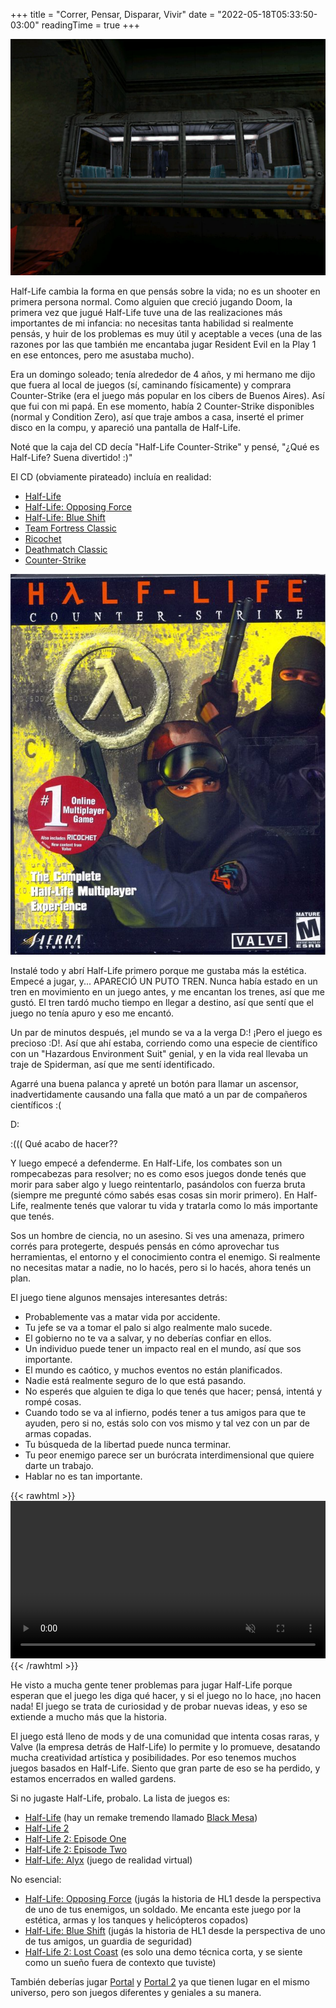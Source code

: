 +++
title = "Correr, Pensar, Disparar, Vivir"
date = "2022-05-18T05:33:50-03:00"
readingTime = true
+++

![Tren con G-Man y un científico adentro](train.jpg)

Half-Life cambia la forma en que pensás sobre la vida; no es un shooter en primera persona normal. Como alguien que creció jugando Doom, la primera vez que jugué Half-Life tuve una de las realizaciones más importantes de mi infancia: no necesitas tanta habilidad si realmente pensás, y huir de los problemas es muy útil y aceptable a veces (una de las razones por las que también me encantaba jugar Resident Evil en la Play 1 en ese entonces, pero me asustaba mucho).

Era un domingo soleado; tenía alrededor de 4 años, y mi hermano me dijo que fuera al local de juegos (sí, caminando físicamente) y comprara Counter-Strike (era el juego más popular en los cibers de Buenos Aires). Así que fui con mi papá. En ese momento, había 2 Counter-Strike disponibles (normal y Condition Zero), así que traje ambos a casa, inserté el primer disco en la compu, y apareció una pantalla de Half-Life.

Noté que la caja del CD decía "Half-Life Counter-Strike" y pensé, "¿Qué es Half-Life? Suena divertido! :)"

El CD (obviamente pirateado) incluía en realidad:

- [Half-Life](https://store.steampowered.com/app/70/HalfLife/)
- [Half-Life: Opposing Force](https://store.steampowered.com/app/50/HalfLife_Opposing_Force/)
- [Half-Life: Blue Shift](https://store.steampowered.com/app/130/HalfLife_Blue_Shift/)
- [Team Fortress Classic](https://store.steampowered.com/app/20/Team_Fortress_Classic/)
- [Ricochet](https://store.steampowered.com/app/60/Ricochet/)
- [Deathmatch Classic](https://store.steampowered.com/app/40/Deathmatch_Classic/)
- [Counter-Strike](https://store.steampowered.com/app/10/CounterStrike/)

![Portada frontal del CD del Half-Life Counter-Strike](cd.jpg)

Instalé todo y abrí Half-Life primero porque me gustaba más la estética. Empecé a jugar, y... APARECIÓ UN PUTO TREN. Nunca había estado en un tren en movimiento en un juego antes, y me encantan los trenes, así que me gustó. El tren tardó mucho tiempo en llegar a destino, así que sentí que el juego no tenía apuro y eso me encantó.

Un par de minutos después, ¡el mundo se va a la verga D:! ¡Pero el juego es precioso :D!. Así que ahí estaba, corriendo como una especie de científico con un "Hazardous Environment Suit" genial, y en la vida real llevaba un traje de Spiderman, así que me sentí identificado.

Agarré una buena palanca y apreté un botón para llamar un ascensor, inadvertidamente causando una falla que mató a un par de compañeros científicos :(

D:

:((( Qué acabo de hacer??

Y luego empecé a defenderme. En Half-Life, los combates son un rompecabezas para resolver; no es como esos juegos donde tenés que morir para saber algo y luego reintentarlo, pasándolos con fuerza bruta (siempre me pregunté cómo sabés esas cosas sin morir primero). En Half-Life, realmente tenés que valorar tu vida y tratarla como lo más importante que tenés.

Sos un hombre de ciencia, no un asesino. Si ves una amenaza, primero corrés para protegerte, después pensás en cómo aprovechar tus herramientas, el entorno y el conocimiento contra el enemigo. Si realmente no necesitas matar a nadie, no lo hacés, pero si lo hacés, ahora tenés un plan.

El juego tiene algunos mensajes interesantes detrás:

- Probablemente vas a matar vida por accidente.
- Tu jefe se va a tomar el palo si algo realmente malo sucede.
- El gobierno no te va a salvar, y no deberías confiar en ellos.
- Un individuo puede tener un impacto real en el mundo, así que sos importante.
- El mundo es caótico, y muchos eventos no están planificados.
- Nadie está realmente seguro de lo que está pasando.
- No esperés que alguien te diga lo que tenés que hacer; pensá, intentá y rompé cosas.
- Cuando todo se va al infierno, podés tener a tus amigos para que te ayuden, pero si no, estás solo con vos mismo y tal vez con un par de armas copadas.
- Tu búsqueda de la libertad puede nunca terminar.
- Tu peor enemigo parece ser un burócrata interdimensional que quiere darte un trabajo.
- Hablar no es tan importante.

{{< rawhtml >}}
<video src="/blog/half-life/mashup.webm" width="100%" preload autoplay muted playsinline loop></video>
{{< /rawhtml >}}

He visto a mucha gente tener problemas para jugar Half-Life porque esperan que el juego les diga qué hacer, y si el juego no lo hace, ¡no hacen nada! El juego se trata de curiosidad y de probar nuevas ideas, y eso se extiende a mucho más que la historia.

El juego está lleno de mods y de una comunidad que intenta cosas raras, y Valve (la empresa detrás de Half-Life) lo permite y lo promueve, desatando mucha creatividad artística y posibilidades. Por eso tenemos muchos juegos basados en Half-Life. Siento que gran parte de eso se ha perdido, y estamos encerrados en walled gardens.

Si no jugaste Half-Life, probalo. La lista de juegos es:

- [Half-Life](https://store.steampowered.com/app/70/HalfLife/) (hay un remake tremendo llamado [Black Mesa](https://store.steampowered.com/app/362890/Black_Mesa/))
- [Half-Life 2](https://store.steampowered.com/app/220/HalfLife_2/)
- [Half-Life 2: Episode One](https://store.steampowered.com/app/380/HalfLife_2_Episode_One/)
- [Half-Life 2: Episode Two](https://store.steampowered.com/app/420/HalfLife_2_Episode_Two/)
- [Half-Life: Alyx](https://store.steampowered.com/app/546560/HalfLife_Alyx/) (juego de realidad virtual)

No esencial:

- [Half-Life: Opposing Force](https://store.steampowered.com/app/50/HalfLife_Opposing_Force/) (jugás la historia de HL1 desde la perspectiva de uno de tus enemigos, un soldado. Me encanta este juego por la estética, armas y los tanques y helicópteros copados)
- [Half-Life: Blue Shift](https://store.steampowered.com/app/130/HalfLife_Blue_Shift/) (jugás la historia de HL1 desde la perspectiva de uno de tus amigos, un guardia de seguridad)
- [Half-Life 2: Lost Coast](https://store.steampowered.com/app/340/HalfLife_2_Lost_Coast/) (es solo una demo técnica corta, y se siente como un sueño fuera de contexto que tuviste)

También deberías jugar [Portal](https://store.steampowered.com/app/400/Portal/) y [Portal 2](https://store.steampowered.com/app/620/Portal_2/) ya que tienen lugar en el mismo universo, pero son juegos diferentes y geniales a su manera.
